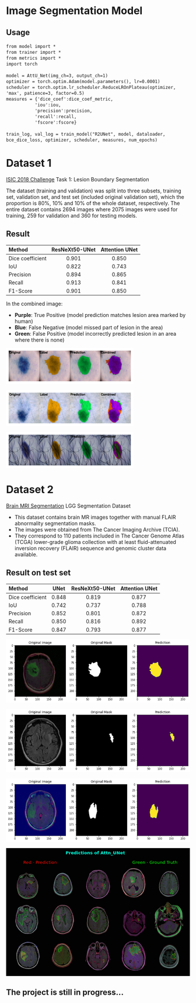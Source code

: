 # Image Segmentation Model

## Usage
```
from model import *
from trainer import *
from metrics import *
import torch

model = AttU_Net(img_ch=3, output_ch=1)
optimizer = torch.optim.Adam(model.parameters(), lr=0.0001)
scheduler = torch.optim.lr_scheduler.ReduceLROnPlateau(optimizer, 'max', patience=3, factor=0.5)
measures = {'dice_coef':dice_coef_metric,
           'iou':iou,
           'precision':precision,
           'recall':recall,
           'fscore':fscore}

train_log, val_log = train_model("R2UNet", model, dataloader, bce_dice_loss, optimizer, scheduler, measures, num_epochs)
```

# Dataset 1
[ISIC 2018 Challenge](https://challenge2018.isic-archive.com/task1/training/) Task 1: Lesion Boundary Segmentation

The dataset (training and validation) was split into three subsets, training set, validation set, and test set (included original validation set), which the proportion is 80%, 10% and 10% of the whole dataset, respectively. The entire dataset contains 2694 images where 2075 images were used for training, 259 for validation and 360 for testing models.

## Result

|   Method          | ResNeXt50-UNet    |   Attention UNet  |
| :---              | :---:             | :---:             |
| Dice coefficient  | 0.901             | 0.850             |
| IoU               | 0.822             | 0.743             |
| Precision         | 0.894             | 0.865             |
| Recall            | 0.913             | 0.841             |
| F1-Score          | 0.901             | 0.850             |


In the combined image:
- **Purple**: True Positive (model prediction matches lesion area marked by human)
- **Blue**: False Negative (model missed part of lesion in the area)
- **Green**: False Positive (model incorrectly predicted lesion in an area where there is none)

![](./results/isic2018/attn_1.png)

![](./results/isic2018/attn_2.png)

![](./results/isic2018/attn_3.png)


# Dataset 2
[Brain MRI Segmentation](https://www.kaggle.com/datasets/mateuszbuda/lgg-mri-segmentation) LGG Segmentation Dataset
* This dataset contains brain MR images together with manual FLAIR abnormality segmentation masks.
* The images were obtained from The Cancer Imaging Archive (TCIA).
* They correspond to 110 patients included in The Cancer Genome Atlas (TCGA) lower-grade glioma collection with at least fluid-attenuated inversion recovery (FLAIR) sequence and genomic cluster data available.

## Result on test set

|   Method          | UNet              | ResNeXt50-UNet    | Attention UNet    |
| :---              | :---:             | :---:             | :---:             |
| Dice coefficient  | 0.848             | 0.819             | 0.877             |
| IoU               | 0.742             | 0.737             | 0.788             |
| Precision         | 0.852             | 0.801             | 0.872             |
| Recall            | 0.850             | 0.816             | 0.892             |
| F1-Score          | 0.847             | 0.793             | 0.877             |

![](./results/LGG/attn_1.png)

![](./results/LGG/attn_2.png)

![](./results/LGG/attn_3.png)

![](./results/LGG/predictions_of_attn_unet.gif)


## The project is still in progress...